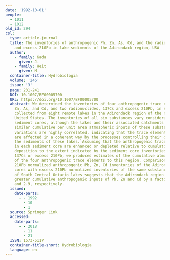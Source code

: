 ```yaml
---
date: '1992-10-01'
people:
  - 1011
  - 1012
old_id: 294
csl:
  type: article-journal
  title: The inventories of anthropogenic Ph, Zn, As, Cd, and the radionuclides 137Cs
    and excess 210Pb in lake sediments of the Adirondack region, USA
  author:
    - family: Kada
      given: J.
    - family: Heit
      given: M.
  container-title: Hydrobiologia
  volume: '246'
  issue: '3'
  page: 231-241
  DOI: 10.1007/BF00005700
  URL: https://doi.org/10.1007/BF00005700
  abstract: We determined the inventories of four anthropogenic trace elements, Pb,
    Zn, As, and Cd, and two radionuclides, 137Cs and excess 210Pb, in sediment cores
    collected from eight remote lakes in the Adirondack region of the northeastern
    United States. The inventories of all six substances vary considerably among the
    sediment cores, although the lakes and their associated catchments must have received
    similar cumulative per unit area atmospheric inputs of these substances. These
    variations are highly correlated, indicating that the trace elements and radionuclides
    are affected in a coherent way by the processes controlling their deposition to
    the sediments of these lakes. Assuming that the anthropogenic trace element inventories
    in each sediment core are enhanced or depleted relative to cumulative atmospheric
    deposition to the extent indicated by the sediment core inventories of either
    137Cs or excess 210Pb, we produced estimates of the cumulative atmospheric inputs
    of the four anthropogenic trace elements to this region. Comparison of the excess
    210Pb normalized anthropogenic Pb, Zn, Cd inventories of the Adirondack sediment
    cores with excess 210Pb normalized inventories of the same substances in a group
    of South Central Ontario lakes suggests that the Adirondack region has received
    greater cumulative anthropogenic inputs of Pb, Zn and Cd by a factor of 1.6, 4.5,
    and 2.9, respectively.
  issued:
    date-parts:
      - - 1992
        - 10
        - 1
  source: Springer Link
  accessed:
    date-parts:
      - - 2018
        - 11
        - 21
  ISSN: 1573-5117
  container-title-short: Hydrobiologia
  language: en
---
```

